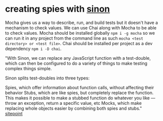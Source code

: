 # creating spies with [sinon](http://sinonjs.org/releases/v4.5.0/)

Mocha gives us a way to describe, run, and build tests but it doesn't have a mechanism to check values. We can use Chai along with Mocha to be able to check values.
Mocha should be installed globally `npm i -g mocha` so we can run it in any project from the command line as such `mocha <test directory> or <test file>`. Chai should be installed per project as a dev dependency `npm i -D chai`.

"With Sinon, we can replace any JavaScript function with a test-double, which can then be configured to do a variety of things to make testing complex things simple.

Sinon splits test-doubles into three types:

Spies, which offer information about function calls, without affecting their behavior
Stubs, which are like spies, but completely replace the function. This makes it possible to make a stubbed function do whatever you like — throw an exception, return a specific value, etc
Mocks, which make replacing whole objects easier by combining both spies and stubs." [sitepoint](https://www.sitepoint.com/sinon-tutorial-javascript-testing-mocks-spies-stubs/)
